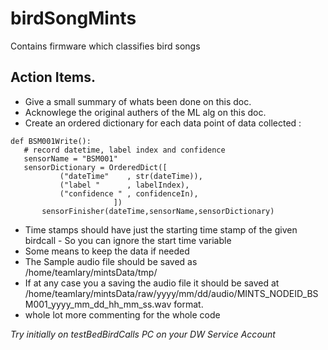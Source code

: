 # birdSongMints
Contains firmware which classifies bird songs

## Action Items.
 - Give a small summary of whats been done on this doc. 
 - Acknowlege the original authers of the ML alg on this doc.
 - Create an ordered dictionary for each data point of data collected :
 ```
 def BSM001Write():
    # record datetime, label index and confidence
    sensorName = "BSM001"
    sensorDictionary = OrderedDict([
            ("dateTime"    , str(dateTime)),
            ("label "      , labelIndex),
            ("confidence " , confidenceIn),
                        ])    
        sensorFinisher(dateTime,sensorName,sensorDictionary)  
 
 ```
 - Time stamps should have just the starting time stamp of the given birdcall - So you can ignore the start time variable
 - Some means to keep the data if needed 
 - The Sample audio file should be saved as /home/teamlary/mintsData/tmp/ 
 - If at any case  you a saving the audio file it should be saved at /home/teamlary/mintsData/raw/yyyy/mm/dd/audio/MINTS_NODEID_BSM001_yyyy_mm_dd_hh_mm_ss.wav
format. 
- whole lot more commenting for the whole code

*Try initially on testBedBirdCalls PC on your DW Service Account*

